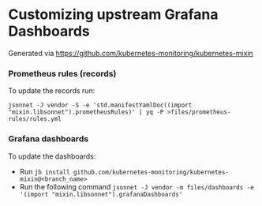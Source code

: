 # Customizing upstream Grafana Dashboards

Generated via https://github.com/kubernetes-monitoring/kubernetes-mixin

### Prometheus rules (records)

To update the records run:

```
jsonnet -J vendor -S -e 'std.manifestYamlDoc((import "mixin.libsonnet").prometheusRules)' | yq -P >files/prometheus-rules/rules.yml
```

### Grafana dashboards

To update the dashboards:

- Run `jb install github.com/kubernetes-monitoring/kubernetes-mixin@<branch_name>`
- Run the following command `jsonnet -J vendor -m files/dashboards -e '(import "mixin.libsonnet").grafanaDashboards'`
